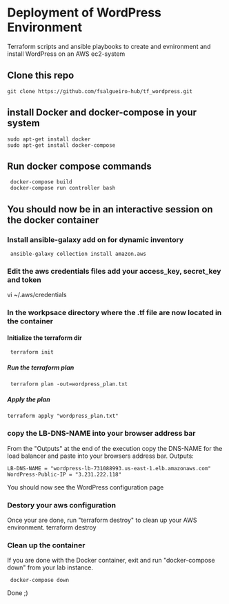 # Deployment of WordPress Environment
Terraform scripts and ansible playbooks to create and evnironment and install WordPress on an AWS ec2-system

## Clone this repo
    git clone https://github.com/fsalgueiro-hub/tf_wordpress.git

## install Docker and docker-compose in your system
    sudo apt-get install docker
    sudo apt-get install docker-compose

## Run docker compose commands
     docker-compose build
     docker-compose run controller bash

## You should now be in an interactive session on the docker container

### Install ansible-galaxy add on for dynamic inventory
     ansible-galaxy collection install amazon.aws 
### Edit the aws credentials files add your access_key, secret_key and token
vi ~/.aws/credentials 

### In the workpsace directory where the .tf file are now located in the container
#### Initialize the terraform dir
     terraform init
##### Run the terraform plan
     terraform plan -out=wordpress_plan.txt
##### Apply the plan
    terraform apply "wordpress_plan.txt"

### copy the LB-DNS-NAME into your browser address bar
From the "Outputs" at the end of the execution copy the DNS-NAME for the load balancer and paste
into your browsers address bar.
    Outputs:

    LB-DNS-NAME = "wordpress-lb-731088993.us-east-1.elb.amazonaws.com"
    WordPress-Public-IP = "3.231.222.118"


You should now see the WordPress configuration page

### Destory your aws configuration

Once your are done, run "terraform destroy" to clean up your AWS environment.
    terraform destroy

### Clean up the container   
If you are done with the Docker container, exit and run "docker-compose down" from your lab instance. 

     docker-compose down

Done ;)

